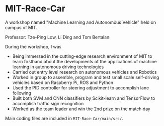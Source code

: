# MIT-Race-Car
A workshop named "Machine Learning and Autonomous Vehicle" held on campus of MIT.

Professor: Tze-Ping Low, Li Ding and Tom Bertalan

During the workshop, I was
+ Being immersed in the cutting-edge research environment of MIT to learn firsthand about the developments of the applications of machine learning in autonomous driving technologies
+ Carried out entry level research on autonomous vehicles and Robotics
+ Worked in group to assemble, program and test small scale self-driving vehicles based on Raspberry Pi, ROS and Python
+ Used the PID controller for steering adjustment to accomplish lane following
+ Built both SVM and CNN classifiers by Scikit-learn and TensorFlow to accomplish traffic sign recognition
+ Worked as the team leader and win the 2nd prize on the match day


Main coding files are included in `MIT-Race-Car/main/src/`.



